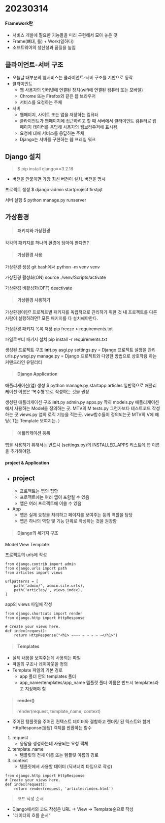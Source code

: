 # 20230314

#### Framework란

- 서비스 개발에 필요한 기능들을 미리 구현해서 모아 놓은 것
- Frame(뼈대, 틀) + Work(일하다)
- 소프트웨어의 생산성과 품질을 높임

## 클라이언트-서버 구조

- 오늘날 대부분의 웹서비스는 클라이언트-서버 구조를 기반으로 동작
- 클라이언트
  - 웹 사용자의 인터넷에 연결된 장치(wifi에 연결된 컴퓨터 또는 모바일)
  - Chrome 또는 Firefox와 같은 웹 브라우저
  - 서비스를 요청하는 주체 
- 서버
  - 웹페이지, 사이트 또는 앱을 저장하는 컴퓨터
  - 클라이언트가 웹페이지에 접근하려고 할 때 서버에서 클라이언트 컴퓨터로 웹페이지 데이터를 응답해 사용자의 웹브라우저에 표시됨
  - 요청에 대해 서비스를 응답하는 주체
  - Django는 서버를 구현하는 웹 프레임 워크

## Django 설치

> $ pip install django==3.2.18

- 버전을 안붙이면 가장 최신 버전이 설치. 버전을 명시

프로젝트 생성
$ django-admin startproject firstpjt

서버 실행
$ python manage.py runserver

## 가상환경

> #### 패키지와 가상환경

각각의 패키지를 하나의 환경에 담아야 한다면?

> #### 가상환경 사용

가상환경 생성
git bash에서 python -m venv venv

가상환경 활성화(ON)
source ./venv/Scripts/activate

가상환경 비활성화(OFF)
deactivate

> #### 가상환경 사용하기

가상환경이란? 프로젝트별 패키지를 독립적으로 관리하기 위한 것
내 프로젝트를 다른 사람이 실행하려면? 모든 패키지를 다 설치해야한다.

가상환경 패키지 목록 저장
pip freeze > requirements.txt

파일로부터 패키지 설치
pip install -r requirements.txt

생성된 프로젝트 구조
 __init__.py
 asgi.py 
 settings.py = Django 프로젝트 설정을 관리
 urls.py
 wsgi.py
manage.py = Django 프로젝트와 다양한 방법으로 상호작용 하는 커맨드라인 유틸리티

> #### Django Application

애플리캐이션(앱) 생성
$ python manage.py startapp articles
  일반적으로 애플리케이션 이름은 '복수형'으로 작성하는 것을 권장

생성된 애플리캐이션 구조
__init__.py
admin.py
apps.py 딱히
models.py 애플리케이션에서 사용하는 Model을 정의하는 곳. MTV의 M
tests.py 그런가보다 테스트코드 작성하는 곳
views.py 앱의 로직 기능을 적는곳. view함수들이 정의되는곳 MTV의 V에 해당( T는 Template 보여지는. )

> #### 애플리캐이션 등록

앱을 사용하기 위해서는 반드시 (settings.py)의 INSTALLED_APPS 리스트에 앱 이름을 추가해야함.

#### project & Application

- project
  -
  - 프로젝트는 앱의 집합
  - 프로젝트에는 여러 앱이 포함될 수 있음
  - 앱은 여러 프로젝트에 이쓸 수 있음
- App
  - 앱은 실제 요청을 처리하고 페이지를 보여주는 등의 역할을 담당
  - 앱은 하나의 역할 및 기능 단위로 작성하는 것을 권장함

> #### Django의 세가지 구조

Model View Template

프로젝트의 urls에 작성

```
from django.contrib import admin
from django.urls import path
from articles import views

urlpatterns = [
    path('admin/', admin.site.urls),
    path('articles/', views.index),
]
```

app의 views 파일에 작성

```
from django.shortcuts import render
from django.http import HttpResponse

# Create your views here.
def index(request):
    return HttpResponse("<h1> ~~~~ ~ ~ ~ ~ ~</h1>")
```

> #### Templates

- 실제 내용을 보여주는데 사용되는 파일
- 파일의 구조나 레이아웃을 정의
- Template 파일의 기본 경로
  - app 폴더 안의 templates 폴더
  - app_name/templates/app_name
    템플릿 폴더 이름은 반드시 templates라고 지정해야 함

> #### render()
> 
> render(request, template_name, context)

- 주어진 템플릿을 주어진 컨텍스트 데이터와 결합하고 렌더링 된 텍스트와 함께 HttpResponse(응답) 객체를 반환하는 함수
1. request
   - 응답을 생성하는데 사용되는 요청 객체
2. template_name
   - 템플릿의 전체 이름 또는 템플릿 이름의 경로
3. context
   - 템플릿에서 사용할 데이터 (딕셔너리 타입으로 작성)

```
from django.http import HttpResponse
# Create your views here.
def index(request):
    return render(request, 'articles/index.html')
```

> 코드 작성 순서

- Django에서의 코드 작성은 URL -> View -> Template순으로 작성
- "데이터의 흐름 순서"
